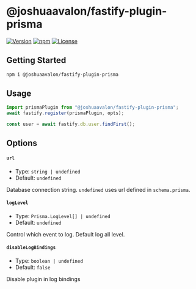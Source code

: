 # @joshuaavalon/fastify-plugin-prisma

[![Version](https://badge.fury.io/js/@joshuaavalon%2Ffastify-plugin-prisma.svg)](https://www.npmjs.com/package/@joshuaavalon/fastify-plugin-prisma)
[![npm](https://img.shields.io/npm/dt/@joshuaavalon/fastify-plugin-prisma.svg)](https://www.npmjs.com/package/@joshuaavalon/fastify-plugin-prisma)
[![License](https://img.shields.io/github/license/joshuaavalon/fastify-plugin-prisma)](./LICENSE)

## Getting Started

```sh
npm i @joshuaavalon/fastify-plugin-prisma
```

## Usage

```typescript
import prismaPlugin from "@joshuaavalon/fastify-plugin-prisma";
await fastify.register(prismaPlugin, opts);

const user = await fastify.db.user.findFirst();
```

## Options

#### `url`

- Type: `string | undefined`
- Default: `undefined`

Database connection string. `undefined` uses url defined in `schema.prisma`.

#### `logLevel`

- Type: `Prisma.LogLevel[] | undefined`
- Default: `undefined`

Control which event to log. Default log all level.

#### `disableLogBindings`

- Type: `boolean | undefined`
- Default: `false`

Disable plugin in log bindings
